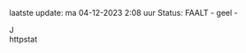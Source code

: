 laatste update: 
ma 04-12-2023  2:08   uur 
Status: FAALT - geel - 
<div class="service R">J</div><div class="service Y">httpstat</div>